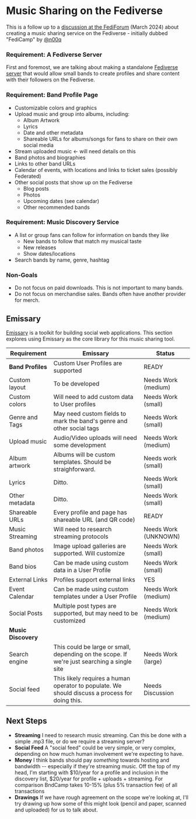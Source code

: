 # Music Sharing on the Fediverse

This is a follow up to a [discussion at the FediForum](https://n00q.net/blog/fedicamp-propsal/) (March 2024) about creating a music sharing service on the Fediverse - initially dubbed "FediCamp" by [@n00q](https://don.n00q.net/@n00q)

### Requirement: A Fediverse Server
First and foremost, we are talking about making a standalone [Fediverse server](https://fediverse.party) that would allow small bands to create profiles and share content with their followers on the Fediverse.

### Requirement: Band Profile Page

* Customizable colors and graphics
* Upload music and group into albums, including:
    * Album Artwork
    * Lyrics
    * Date and other metadata
    * Shareable URLs for albums/songs for fans to share on their own social media
* Stream uploaded music <- will need details on this
* Band photos and biographies
* Links to other band URLs
* Calendar of events, with locations and links to ticket sales (possibly Federated)
* Other social posts that show up on the Fediverse
    * Blog posts
    * Photos
    * Upcoming dates (see calendar)
    * Other recommended bands

### Requirement: Music Discovery Service

* A list or group fans can follow for information on bands they like
    * New bands to follow that match my musical taste
    * New releases
    * Show dates/locations
* Search bands by name, genre, hashtag

### Non-Goals

* Do not focus on paid downloads. This is not important to many bands.
* Do not focus on merchandise sales. Bands often have another provider for merch.

## Emissary
[Emissary](https://emissary.dev) is a toolkit for building social web applications.  This section explores using Emissary as the core library for this music sharing tool.

| Requirement         | Emissary | Status |
| ------------------- | -------- | ------ |
| **Band Profiles**   | Custom User Profiles are supported | READY |
| Custom layout       | To be developed | Needs Work (medium) |
| Custom colors       | Will need to add custom data to User profiles | Needs Work (small) |
| Genre and Tags      | May need custom fields to mark the band's genre and other social tags | Needs Work (small) |
| Upload music        | Audio/Video uploads will need some development | Needs Work (medium) | 
| Album artwork       | Albums will be custom templates. Should be straighforward. | Needs work (small) |
| Lyrics              | Ditto. | Needs Work (small) |
| Other metadata      | Ditto. | Needs Work (small) |
| Shareable URLs      | Every profile and page has shareable URL (and QR code) | READY |
| Music Streaming     | Will need to research streaming protocols | Needs Work (UNKNOWN) | 
| Band photos         | Image upload galleries are supported. Will customize | Needs Work (small) |
| Band bios           | Can be made using custom data in a User Profile | Needs Work (small) |
| External Links      | Profiles support external links | YES |
| Event Calendar      | Can be made using custom templates under a User Profile | Needs Work (medium) |
| Social Posts        | Multiple post types are supported, but may need to be customized | Needs Work (medium) | 
| **Music Discovery** | | |
| Search engine       | This could be large or small, depending on the scope.  If we're just searching a single site | Needs Work (large) |
| Social feed         | This likely requires a human operator to populate. We should discuss a process for doing this.  | Needs Discussion |

## Next Steps

* **Streaming** I need to research music streaming.  Can this be done with a simple .mp3 file, or do we require a streaming server?
* **Social Feed** A "social feed" could be very simple, or very complex, depending on how much human involvement we're expecting to have.
* **Money** I think bands should pay *something* towards hosting and bandwidth -- especially if they're streaming music.  Off the top of my head, I'm starting with $10/year for a profile and inclusion in the discovery list, $20/year for profile + uploads + streaming. For comparison BndCamp takes 10-15% (plus 5% transaction fee) of all transactions
* **Drawings** If we have rough agreement on the scope we're looking at, I'll try drawing up how some of this might look (pencil and paper, scanned and uploaded) for us to talk about.
